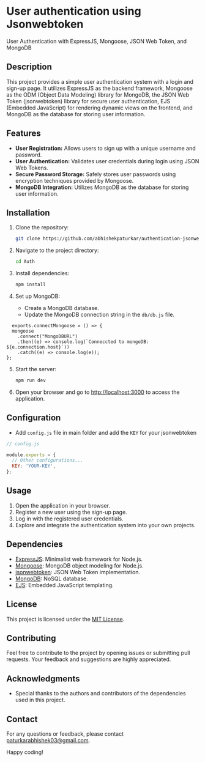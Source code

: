 # User authentication using Jsonwebtoken

User Authentication with ExpressJS, Mongoose, JSON Web Token, and MongoDB 


## Description

This project provides a simple user authentication system with a login and sign-up page. It utilizes ExpressJS as the backend framework, Mongoose as the ODM (Object Data Modeling) library for MongoDB, the JSON Web Token (jsonwebtoken) library for secure user authentication, EJS (Embedded JavaScript) for rendering dynamic views on the frontend, and MongoDB as the database for storing user information.

## Features

- **User Registration:** Allows users to sign up with a unique username and password.
- **User Authentication:** Validates user credentials during login using JSON Web Tokens.
- **Secure Password Storage:** Safely stores user passwords using encryption techniques provided by Mongoose.
- **MongoDB Integration:** Utilizes MongoDB as the database for storing user information.

## Installation

1. Clone the repository:

   ```bash
   git clone https://github.com/abhishekpaturkar/authentication-jsonwebtoken.git
   ```

2. Navigate to the project directory:

   ```bash
   cd Auth
   ```

3. Install dependencies:

   ```bash
   npm install
   ```

4. Set up MongoDB:
   - Create a MongoDB database.
   - Update the MongoDB connection string in the `db/db.js` file.
  ```MongoDB
    exports.connectMongoose = () => {
    mongoose
      .connect("MongoDBURL")
      .then((e) => console.log(`Conneccted to mongoDB: ${e.connection.host}`))
      .catch((e) => console.log(e));
};
```
     

5. Start the server:

   ```bash
   npm run dev
   ```

6. Open your browser and go to [http://localhost:3000](http://localhost:3000) to access the application.

## Configuration

- Add `config.js` file in main folder and add the `KEY` for your jsonwebtoken

```javascript
// config.js

module.exports = {
  // Other configurations...
  KEY: 'YOUR-KEY',
};
```

## Usage

1. Open the application in your browser.
2. Register a new user using the sign-up page.
3. Log in with the registered user credentials.
4. Explore and integrate the authentication system into your own projects.

## Dependencies

- [ExpressJS](https://expressjs.com/): Minimalist web framework for Node.js.
- [Mongoose](https://mongoosejs.com/): MongoDB object modeling for Node.js.
- [jsonwebtoken](https://www.npmjs.com/package/jsonwebtoken): JSON Web Token implementation.
- [MongoDB](https://www.mongodb.com/): NoSQL database.
- [EJS](https://ejs.co/): Embedded JavaScript templating.

## License

This project is licensed under the [MIT License](LICENSE).

## Contributing

Feel free to contribute to the project by opening issues or submitting pull requests. Your feedback and suggestions are highly appreciated.

## Acknowledgments

- Special thanks to the authors and contributors of the dependencies used in this project.

## Contact

For any questions or feedback, please contact [paturkarabhishek03@gmail.com](mailto:paturkarabhishek03@gmail.com).

Happy coding!
